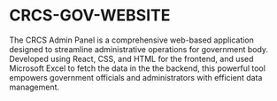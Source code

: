 # CRCS-GOV-WEBSITE
The CRCS Admin Panel is a comprehensive web-based application designed to streamline administrative operations for government body. Developed using React, CSS, and HTML for the frontend, and used Microsoft Excel to fetch the data in the the backend, this powerful tool empowers government officials and administrators with efficient data management.
